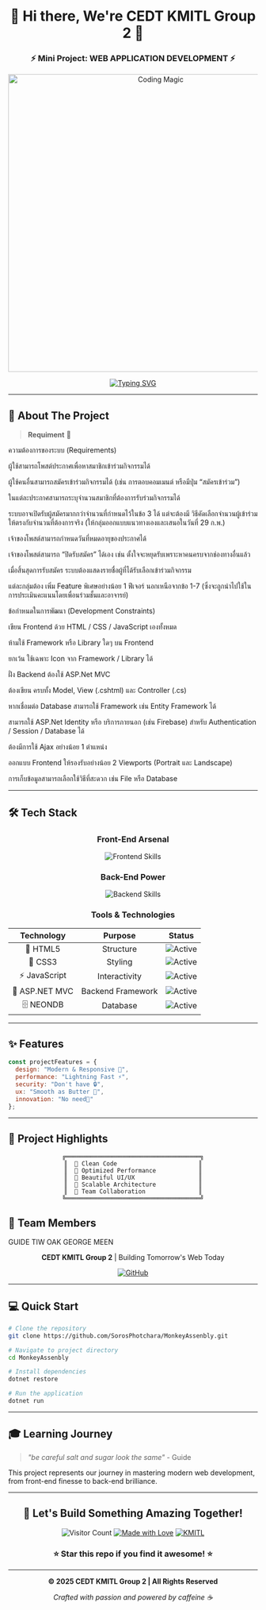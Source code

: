 <div align="center">

# 🚀 Hi there, We're CEDT KMITL Group 2 👋

### ⚡ Mini Project: WEB APPLICATION DEVELOPMENT ⚡

<img src="https://media.giphy.com/media/JIX9t2j0ZTN9S/giphy.gif" alt="Coding Magic" width="600"/>

[![Typing SVG](https://readme-typing-svg.demolab.com?font=Fira+Code&weight=600&size=24&pause=1000&color=F7F7F7&center=true&vCenter=true&random=false&width=600&lines=Building+Epic+Web+Applications+%F0%9F%94%A5;Code+%7C+Create+%7C+Innovate+%F0%9F%92%BB;KMITL+Developers+Unite!+%F0%9F%9A%80)](https://git.io/typing-svg)

</div>

---

## 🎯 About The Project

> **Requiment** 💫

ความต้องการของระบบ (Requirements)

ผู้ใช้สามารถโพสต์ประกาศเพื่อหาสมาชิกเข้าร่วมกิจกรรมได้

ผู้ใช้คนอื่นสามารถสมัครเข้าร่วมกิจกรรมได้ (เช่น การตอบคอมเมนต์ หรือมีปุ่ม “สมัครเข้าร่วม”)

ในแต่ละประกาศสามารถระบุจำนวนสมาชิกที่ต้องการรับร่วมกิจกรรมได้

ระบบอาจเปิดรับผู้สมัครมากกว่าจำนวนที่กำหนดไว้ในข้อ 3 ได้ แต่จะต้องมี วิธีคัดเลือกจำนวนผู้เข้าร่วมให้ตรงกับจำนวนที่ต้องการจริง (ให้กลุ่มออกแบบแนวทางเองและเสนอในวันที่ 29 ก.พ.)

เจ้าของโพสต์สามารถกำหนดวันที่หมดอายุของประกาศได้

เจ้าของโพสต์สามารถ “ปิดรับสมัคร” ได้เอง เช่น ตั้งใจจะหยุดรับเพราะหาคนครบจากช่องทางอื่นแล้ว

เมื่อสิ้นสุดการรับสมัคร ระบบต้องแสดงรายชื่อผู้ที่ได้รับเลือกเข้าร่วมกิจกรรม

แต่ละกลุ่มต้อง เพิ่ม Feature พิเศษอย่างน้อย 1 ฟีเจอร์ นอกเหนือจากข้อ 1-7 (ซึ่งจะถูกนำไปใช้ในการประเมินคะแนนโดยเพื่อนร่วมชั้นและอาจารย์)

ข้อกำหนดในการพัฒนา (Development Constraints)

เขียน Frontend ด้วย HTML / CSS / JavaScript เองทั้งหมด

ห้ามใช้ Framework หรือ Library ใดๆ บน Frontend

ยกเว้น ใช้เฉพาะ Icon จาก Framework / Library ได้

ฝั่ง Backend ต้องใช้ ASP.Net MVC

ต้องเขียน ครบทั้ง Model, View (.cshtml) และ Controller (.cs)

หากเชื่อมต่อ Database สามารถใช้ Framework เช่น Entity Framework ได้

สามารถใช้ ASP.Net Identity หรือ บริการภายนอก (เช่น Firebase) สำหรับ Authentication / Session / Database ได้

ต้องมีการใช้ Ajax อย่างน้อย 1 ตำแหน่ง

ออกแบบ Frontend ให้รองรับอย่างน้อย 2 Viewports (Portrait และ Landscape)

การเก็บข้อมูลสามารถเลือกใช้วิธีที่สะดวก เช่น File หรือ Database

---

## 🛠️ Tech Stack

<div align="center">

### **Front-End Arsenal**

<img src="https://skillicons.dev/icons?i=html,css,js" alt="Frontend Skills" />

### **Back-End Power**

<img src="https://skillicons.dev/icons?i=dotnet,cs" alt="Backend Skills" />

### **Tools & Technologies**

| Technology | Purpose | Status |
|:----------:|:-------:|:------:|
| 🎨 HTML5 | Structure | ![Active](https://img.shields.io/badge/Active-brightgreen) |
| 💅 CSS3 | Styling | ![Active](https://img.shields.io/badge/Active-brightgreen) |
| ⚡ JavaScript | Interactivity | ![Active](https://img.shields.io/badge/Active-brightgreen) |
| 🔷 ASP.NET MVC | Backend Framework | ![Active](https://img.shields.io/badge/Active-brightgreen) |
| 🗄️ NEONDB | Database | ![Active](https://img.shields.io/badge/Active-brightgreen) |

</div>

---

## ✨ Features

```javascript
const projectFeatures = {
  design: "Modern & Responsive 📱",
  performance: "Lightning Fast ⚡",
  security: "Don't have 🔒",
  ux: "Smooth as Butter 🧈",
  innovation: "No need🚀"
};
```

---

## 🎨 Project Highlights

<div align="center">

```ascii
╔══════════════════════════════════════╗
║  🎯 Clean Code                       ║
║  🚀 Optimized Performance            ║
║  💎 Beautiful UI/UX                  ║
║  🔧 Scalable Architecture            ║
║  🎪 Team Collaboration               ║
╚══════════════════════════════════════╝
```

</div>



## 🌟 Team Members
  GUIDE
  TIW 
  OAK
  GEORGE
  MEEN

<div align="center">

**CEDT KMITL Group 2** | Building Tomorrow's Web Today

[![GitHub](https://img.shields.io/badge/GitHub-100000?style=for-the-badge&logo=github&logoColor=white)](https://github.com/SorosPhotchara/MonkeyAssenbly)

</div>

---

## 💻 Quick Start

```bash
# Clone the repository
git clone https://github.com/SorosPhotchara/MonkeyAssenbly.git

# Navigate to project directory
cd MonkeyAssenbly

# Install dependencies
dotnet restore

# Run the application
dotnet run
```

---

## 🎓 Learning Journey

> *"be careful salt and sugar look the same"* - Guide

This project represents our journey in mastering modern web development, from front-end finesse to back-end brilliance.

---

<div align="center">

## 🚀 Let's Build Something Amazing Together!

![Visitor Count](https://visitor-badge.laobi.icu/badge?page_id=cedt.group2)
[![Made with Love](https://img.shields.io/badge/Made%20with-❤️-red.svg)](https://github.com)
[![KMITL](https://img.shields.io/badge/KMITL-CEDT-blue.svg)](https://www.kmitl.ac.th)

### ⭐ Star this repo if you find it awesome! ⭐

---

**© 2025 CEDT KMITL Group 2 | All Rights Reserved**

*Crafted with passion and powered by caffeine ☕*

</div>